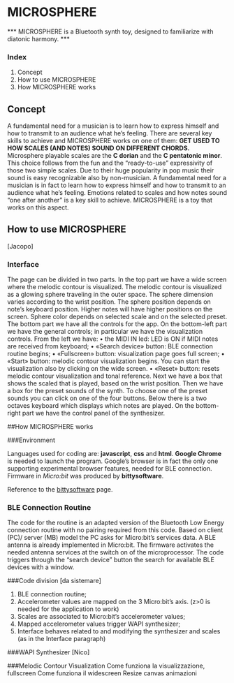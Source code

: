 # MICROSPHERE
*** MICROSPHERE is a Bluetooth synth toy, designed to familiarize with diatonic harmony. ***

### Index
1.	Concept
2.	How to use MICROSPHERE
3.	How MICROSPHERE works

## Concept
A fundamental need for a musician is to learn how to express himself and how to transmit to an audience what he’s feeling. There are several key skills to achieve and MICROSPHERE works on one of them:
**GET USED TO HOW SCALES (AND NOTES) SOUND ON DIFFERENT CHORDS.**
Microsphere playable scales are the **C dorian** and the **C pentatonic minor**. This choice follows from the fun and the “ready-to-use” expressivity of those two simple scales. Due to their huge popularity in pop music their sound is easy recognizable also by non-musician. 
A fundamental need for a musician is in fact to learn how to express himself and how to transmit to an audience what he’s feeling. Emotions related to scales and how notes sound “one after another” is a key skill to achieve. MICROSPHERE is a toy that works on this aspect.

## How to use MICROSPHERE

[Jacopo]

### Interface   
The page can be divided in two parts. In the top part we have a wide screen where the melodic contour is visualized. 
The melodic contour is visualized as a glowing sphere traveling in the outer space. The sphere dimension varies according to the wrist position. The sphere position depends on note’s keyboard position. Higher notes will have higher positions on the screen. Sphere color depends on selected scale and on the selected preset.
The bottom part we have all the controls for the app. On the bottom-left part we have the general controls; in particular we have the visualization controls.
From the left we have:
•	the MIDI IN led: LED is ON if MIDI notes are received from keyboard;
•	«Search device» button: BLE connection routine begins;
•	«Fullscreen» button: visualization page goes full screen;
•	«Start» button: melodic contour visualization begins. You can start the visualization also by clicking on the wide screen.
•	«Reset» button: resets melodic contour visualization and tonal reference.
Next we have a box that shows the scaled that is played, based on the wrist position. Then we have a box for the preset sounds of the synth. To choose one of the preset sounds you can click on one of the four buttons. 
Below there is a two octaves keyboard which displays which notes are played.
On the bottom-right part we have the control panel of the synthesizer.

##How MICROSPHERE works

###Environment

Languages used for coding are: **javascript**, **css** and **html**. 
**Google Chrome** is needed to launch the program. Google’s browser is in fact the only one supporting experimental browser features, needed for BLE connection. Firmware in *Micro:bit* was produced by **bittysoftware**.

Reference to the [bittysoftware](https://drive.google.com/uc?id=0B2Ud_NaMFsQSdm1BMVMtN3F4a3c&export=download) page.

### BLE Connection Routine
The code for the routine is an adapted version of the Bluetooth Low Energy connection routine with no pairing required from this code. Based on client (PC)/ server (MB) model the PC asks for Micro:bit’s services data. A BLE antenna is already implemented in Micro:bit. The firmware activates the needed antenna services at the switch on of the microprocessor. The code triggers through the “search device” button the search for available BLE devices with a window.

###Code division
[da sistemare]
1.	BLE connection routine;
2.	Accelerometer values are mapped on the 3 Micro:bit’s axis. (z>0 is needed for the application to work)
3.	Scales are associated to Micro:bit’s accelerometer values;
4.	Mapped accelerometer values trigger WAPI synthesizer;
5.	Interface behaves related to and modifying the synthesizer and scales (as in the Interface paragraph) 

###WAPI Synthesizer
[Nico]

###Melodic Contour Visualization
Come funziona la visualizzazione, fullscreen
Come funziona il widescreen
Resize canvas
animazioni
